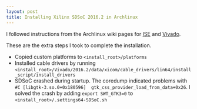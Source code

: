 ```yaml
---
layout: post
title: Installing Xilinx SDSoC 2016.2 in Archlinux
---
```


I followed instructions from the Archlinux wiki pages for [ISE](https://wiki.archlinux.org/index.php/Xilinx_ISE_WebPACK) and [Vivado](https://wiki.archlinux.org/index.php/Xilinx_Vivado).

These are the extra steps I took to complete the installation.

- Copied custom platforms to `<install_root>/platforms`
- Installed cable drivers by running `<install_root>/Vivado/2016.2/data/xicom/cable_drivers/lin64/install_script/install_drivers`
- SDSoC crashed during startup. The coredump indicated problems with `#C [libgtk-3.so.0+0x180596]  gtk_css_provider_load_from_data+0x26`. I solved the crash by adding `export SWT_GTK3=0` to `<install_root>/.settings64-SDSoC.sh`
